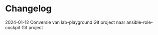 # Changelog

2024-01-12 Conversie van lab-playground Git project naar ansible-role-cockpit Git project
